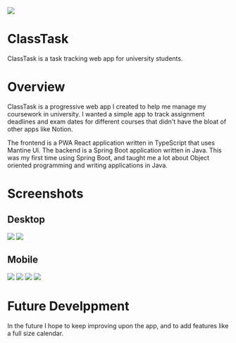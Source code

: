 ![](/client/public/logo.png)
# ClassTask

ClassTask is a task tracking web app for university students.

# Overview
ClassTask is a progressive web app I created to help me manage my coursework in university. I wanted a simple app to track assignment deadlines and
exam dates for different courses that didn't have the bloat of other apps like Notion.

The frontend is a PWA React application written in TypeScript that uses Mantine UI. The backend is a Spring Boot application
written in Java. This was my first time using Spring Boot, and taught me a lot about Object oriented programming and writing
applications in Java.

# Screenshots
## Desktop
![](/screenshots/desktop-1.png)
![](/screenshots/desktop-2.png)

## Mobile
![](/screenshots/mobile-1.png)
![](/screenshots/mobile-2.png)
![](/screenshots/mobile-3.png)
![](/screenshots/mobile-4.png)

# Future Develppment
In the future I hope to keep improving upon the app, and to add features like a full size calendar.